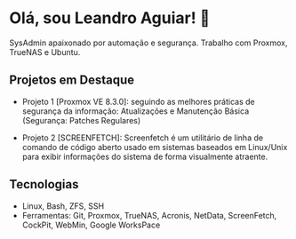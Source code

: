 # Olá, sou Leandro Aguiar! 👋
SysAdmin apaixonado por automação e segurança. Trabalho com Proxmox, TrueNAS e Ubuntu.

## Projetos em Destaque
- Projeto 1 [Proxmox VE 8.3.0]: seguindo as melhores práticas de segurança da informação: Atualizações e Manutenção Básica (Segurança: Patches Regulares)

- Projeto 2 [SCREENFETCH]: Screenfetch é um utilitário de linha de comando de código aberto usado em sistemas baseados em Linux/Unix para exibir informações do sistema de forma visualmente atraente. 

## Tecnologias
- Linux, Bash, ZFS, SSH
- Ferramentas: Git, Proxmox, TrueNAS, Acronis, NetData, ScreenFetch, CockPit, WebMin, Google WorksPace
